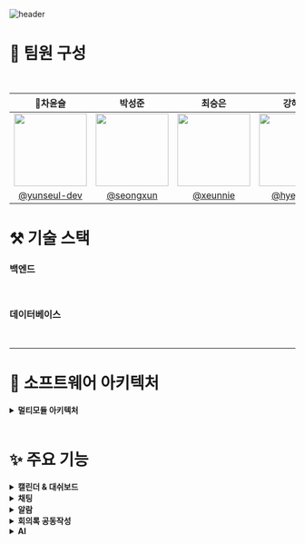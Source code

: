 
![header](https://capsule-render.vercel.app/api?type=venom&color=auto&height=300&section=header&text=CalIT&fontSize=50&desc=📆Optimize%20Your%20Workspace%20Scrum%20Management&descAlignY=60)

# 👀 팀원 구성

<br>

|                    **👑차윤슬**                      |                  **박성준**                   |                 **최승은**                  |                     **강혜정**                     |             **지연희**              |
|:------------------------------------------------:|:------------------------------------------:|:----------------------------------------:|:-----------------------------------------------:|:--------------------------------:|
| <img src="https://github.com/user-attachments/assets/8d255376-5ae9-4685-8f11-cd4b18a4bb55" width="128px"/> | <img src="https://github.com/user-attachments/assets/f49055cf-2b4d-41ac-bb7d-98b47d257c4b" width="128px"/> | <img src="https://github.com/user-attachments/assets/21e6cee5-c2f0-4c94-9a0a-938053c5342b" width="128px"/> | <img src="https://github.com/user-attachments/assets/813020ee-ef97-4f44-becd-38ef55a778b1" width="128px"/> | <img src="https://github.com/user-attachments/assets/cefb90f7-237b-4613-b6e2-89e1c40c00f3" width="128px"/> |
| [@yunseul-dev](https://github.com/yunseul-dev) | [@seongxun](https://github.com/seongxun) | [@xeunnie](https://github.com/xeunnie) | [ @hyejeung](https://github.com/hyejeung) | [@Aqulog](https://github.com/Aqulog) |



# ⚒️ 기술 스택



### 백엔드
<img src="https://img.shields.io/badge/SpringBoot-181717?style=flat&logo=SpringBoot&logoColor=6DB33F&color=white" alt=""> <img src="https://img.shields.io/badge/Spring_Security-181717?style=flat&logo=SpringSecurity&logoColor=6DB33F&color=white" alt=""> <img src="https://img.shields.io/badge/JSON_Web_Tokens-181717?style=flat&logo=JSONWebTokens&logoColor=000000&color=white" alt=""> <img src="https://img.shields.io/badge/Spring-181717?style=flat&logo=Spring&logoColor=6DB33F&color=white" alt=""> <img src="https://img.shields.io/badge/Spring_Batch-181717?style=flat&logo=Spring&logoColor=6DB33F&color=white" alt=""> <img src="https://img.shields.io/badge/Apache_Kafka-181717?style=flat&logo=ApacheKafka&logoColor=231F20&color=white" alt=""> <img src="https://img.shields.io/badge/n8n-181717?style=flat&logo=n8n&logoColor=0F74E2&color=white" alt=""> <img src="https://img.shields.io/badge/Redis-181717?style=flat&logo=Redis&logoColor=DC382D&color=white" alt="">
### 데이터베이스
<img src="https://img.shields.io/badge/MariaDB-181717?style=flat&logo=MariaDB&logoColor=003545&color=white" alt=""> <img src="https://img.shields.io/badge/PostgreSQL-181717?style=flat&logo=PostgreSQL&logoColor=336791&color=white" alt=""> 


---



# 🎯 소프트웨어 아키텍처
<details>
  <summary><b>멀티모듈 아키텍처</b></summary>
  
  - 레이어드 아키텍처(Layerd Architecture)
  
  > 소프트웨어를 여러개의 계층으로 분리해서 설계하는 것

1. 레이어마다 정해진 역할이 있어서 레이어 간의 책임을 두고 분리해서 유지보수가 용이함
2. 레이어 간의 의존 흐름이 일정함
3. 새로운 기능을 개발할 때 통일된 흐름에 맞게 빠르게 개발이 가능함

  - 멀티모듈 아키텍처(MultyModule Architecture)
  
  > 여러 개의 작은 단위의 Module을 만들어서 하나의 앱을 만드는 것
1. 공통 모듈을 여러 프로젝트에서 재사용할 수 있어 코드 중복을 줄일 수 있음
2. 각 모듈이 독립적으로 개발되고 배포될 수 있어 개발 및 테스트의 효율성이 향상됨
3. 기존 모듈을 확장하기 쉽기 때문에 전체 시스템의 복잡성을 효율적으로 관리 가능함

   ![image](https://github.com/user-attachments/assets/82bd3499-57d8-4351-ba8d-20ab1c13213b)

   
  ### 레이어드 아키텍처 + 멀티모듈 아키텍처
  > 레이어드 아키텍처를 기반으로 API 서버와 공통 모듈로 구성된 멀티 모듈 구조를 채택 함으로써 API 서버는
> 주요 비지니스 로직을 담당하고,
> 공통 모듈은 엔티티와 같은 재사용 가능한 컴포넌트를 관리하여 모듈간의 중복을 줄이고 코드의 재사용성을 높였습니다.
</details>


<br>

# ✨ 주요 기능
<details>
  <summary><b>캘린더 & 대쉬보드</b></summary>
  <div markdown="1">
설명

![calit](https://github.com/user-attachments/assets/082d561a-744e-4db4-99f6-8a764ceba503)

## 조회 기능 개선: JPQL에서 QueryDSL로의 전환

> 캘린더와 대시보드에서는 스프린트, 태스크, 회의 등 다양한 상황으로 조회가 필요했다. 조회 기능을 개선하기 위해 기존 JPQL 코드를 QueryDSL로 리팩토링하여 동적 쿼리를 적용함으로써, 코드의 가독성과 성능을 모두 향상시켰다.

### QueryDSL 전환의 장점

1. **동적 쿼리 작성 용이**
    
    QueryDSL은 코드 기반으로 쿼리를 작성하기 때문에, 조건에 따라 유연하게 동적 쿼리를 생성할 수 있다. 이를 통해 복잡한 조회 조건을 쉽게 처리할 수 있으며, 코드의 가독성도 높아진다.
    
2. **컴파일 타임 안전성**
    
    JPQL은 문자열 기반이므로 런타임 오류가 발생할 가능성이 높다. 반면, QueryDSL은 Java 코드로 작성되기 때문에, 쿼리 작성 시점에 컴파일 타임에서 오류를 감지할 수 있기 때문에 코드의 안정성을 강화할 수 있다.
    
3. **복잡한 조인 처리의 간결화**
    
    QueryDSL은 엔티티 간의 조인이나 서브쿼리를 쉽게 표현할 수 있어, 복잡한 조회 로직을 간결하게 작성할 수 있다.
    
4. **N+1 문제 해결**
    
    QueryDSL을 사용하면 **페치 조인(Fetch Join)**을 통해 연관된 엔티티를 한 번의 쿼리로 함께 조회할 수 있다. 이를 통해 JPQL에서 자주 발생하는 N+1 문제를 방지하고, 데이터베이스 접근 횟수를 줄여 성능을 더욱 최적화할 수 있다.
    

### 성능 개선 사항

- **불필요한 데이터 조회 최소화**
    
    QueryDSL로 리팩토링하면서, 필요한 필드만 선택적으로 조회하도록 최적화했다. 이를 통해 데이터 전송량을 줄이고, 데이터베이스의 부하를 줄일 수 있었다.
    
- **쿼리 성능 향상 및 N+1 문제 해결**
    
    동적 쿼리를 작성할 때 조건을 유연하게 추가하고, 페치 조인을 사용해 연관된 엔티티를 한 번의 쿼리로 조회하여 N+1 문제를 해결했다. 그 결과, 조회 기능의 응답 속도가 크게 향상되었다.

  </div>
</details>

<details>
  <summary><b>채팅</b></summary>
  <div markdown="1">

### 1. WebSocket & STOMP
#### **사용 기술 및 적용 이유**

![stomp](https://github.com/user-attachments/assets/d546f308-987a-4ba3-8011-973d94144a63)

<br>

**WebSocket:** 실시간 양방향 통신을 지원하여, 채팅 시스템에서 사용자 간 빠르고 지속적인 메시지 교환이 가능합니다. <br>
**STOMP (Simple Text Oriented Messaging Protocol):** WebSocket 위에서 동작하는 메시징 프로토콜로, 메시지 라우팅을 유연하게 설정할 수 있습니다. **채팅방 ID**를 포함한 경로를 통해 각 채팅방의 구독자들에게 메시지를 정확하게 전달하는 데 활용됩니다.

#### 적용 예시

채팅방마다 `/sub/room/{chatRoomId}` 형식으로 구독 경로를 설정하여, 해당 채팅방에 속한 사용자들이 메시지를 실시간으로 주고받을 수 있게 하였습니다.
### 2. 메시지 전송 흐름
#### **메시지 처리 방식**

**웹소켓을 통한 전송:** 사용자가 웹소켓을 통해 특정 경로로 메시지를 전송합니다. <br>
**인메모리 브로커:** 전송된 메시지는 인메모리 브로커에서 카프카 프로듀서로 전달됩니다. <br>
**카프카 토픽 저장:** 프로듀서는 메시지를 토픽에 직렬화하여 저장합니다. <br>
**컨슈머 메시지 처리:** 컨슈머는 해당 토픽에서 메시지를 읽고 역직렬화한 후 다시 인메모리 브로커로 전달합니다. <br>
**구독자에게 메시지 전달:** 브로커는 메시지를 구독 경로에 맞춰 구독자들에게 실시간으로 전달합니다. <br>

### 3. Kafka
#### **사용 기술 및 적용 이유**

![kafka](https://github.com/user-attachments/assets/213ce4a8-202b-479d-b010-1607480929e5)

<br>

**확장성 및 신뢰성:** STOMP 기반의 세션 관리는 단일 서버 환경에서는 한계가 있었습니다. 다중 서버 환경에서 메시지 손실과 확장성 문제를 해결하기 위해 **Kafka**를 도입하였습니다. Kafka는 사용자가 다른 서버에 접속해도 메시지를 안정적으로 전달받을 수 있도록 해줍니다. <br>
**세션 관리:** 여러 서버를 운영하는 환경에서 Kafka를 통해 서버 간 세션을 관리하여, 메시지의 일관성과 신뢰성을 보장하였습니다.

#### 적용 예시
Kafka의 Pub-Sub 모델을 활용하여 동일한 토픽을 구독한 클라이언트들에게 안정적으로 메시지를 전송하고, 여러 서버 간의 세션 관리 문제를 해결하였습니다.

### 4. 개선 사항
#### Kafka 도입 후 성능 개선

STOMP만으로 운영 시 발생할 수 있는 확장성 문제와 메시지 손실 문제를 해결하였습니다. Kafka의 Pub-Sub 모델을 통해 서버 간 세션을 안정적으로 관리할 수 있었으며, 메시지 전송의 신뢰성을 크게 높였습니다.
    
  </div>
</details>
<details>
  <summary><b>알람</b></summary>
  <div markdown="1">


## Spring Batch를 통한 알람 기능 개선

> 기존에는 **`@Scheduled`** 어노테이션을 사용한 스케줄링 방식으로 리마인드 알람을 구현했지만, 서버 부하와 메모리 사용량 증가로 인해 안정적인 서비스 제공에 어려움이 있었다. 이를 해결하기 위해 Spring Batch를 도입하여 알람 기능을 개선했다.

### 배치 적용 후 개선 사항

1. **역할 분리**
    
    Spring Batch의 Job, Step, Chunk 구조를 사용하여 리마인드 알람 기능을 단계별로 구현했다. 각 알람 유형(회의, 스프린트, 태스크)에 대해 독립적인 배치 작업을 설정하여 관리함으로써 코드의 책임을 명확히 하고 작업의 독립성을 유지했다.
    
    - **ItemReader**: 데이터베이스에서 회의, 스프린트, 태스크의 마감일 기준으로 알람 대상 데이터를 조회한다.
    - **ItemProcessor**: 데이터를 검증하고 알람 메시지에 필요한 정보를 가공하여, 알람 시점에 맞는 데이터를 설정한다.
    - **ItemWriter**: 가공된 데이터를 Kafka를 통해 **`reminder-alarm`** 토픽으로 전송하여 알람 메시지를 처리한다.
2. **부하 분산**
    - 알람 처리 로직을 독립적인 배치 서버로 분리해 메인 서버의 부하를 줄이고, 작업 분산을 통해 안정적인 서비스를 제공했다.
    - 배치 서버에서 발생하는 오류가 메인 서버에 미치는 영향을 최소화했다.
3. **확장성 강화**
    - Spring Batch는 배치 모듈에서 알람 메시지를 Kafka를 통해 API 서버로 전달하고, API 서버는 클라이언트에게 알람을 전송한다.
    - 이는 배치 모듈과 실시간 알람 처리(SSE Emitter)의 의존성 문제를 해결하고, 모듈 간 결합도를 낮춰 확장성과 유연성을 높였다.
4. **Kubernetes CronJob을 통한 배치 스케줄링**
    - Kubernetes 환경에서 Spring Batch 작업을 주기적으로 실행하기 위해 CronJob을 사용했다.
    - CronJob을 통해 배치 작업을 정기적으로 실행하여 특정 시간에 맞춰 알람 기능을 수행했다.
  
   <img src="https://github.com/user-attachments/assets/c9c8d171-0eec-4994-8191-61fbcf3b764e" width="800" heigh="400" />


  
### 배치 적용 후 성능 비교

프로메테우스와 그라파나로 모니터링한 결과, 도입 전에는 알람 발생 시 CPU 사용량이 급증했으나, 도입 후에는 API 서버의 CPU 사용량이 감소하고 배치 서버에 부하가 분산되는 것을 확인할 수 있었다. 

**[배치 도입 전 테스트 결과]**

![image](https://github.com/user-attachments/assets/5677f68a-c56b-4199-97b9-fb4fce7e5469)

**[배치 도입 후 테스트 결과]**
![image](https://github.com/user-attachments/assets/bb925ba8-b415-4a81-b41c-609c2210672b)

- 분산 처리 환경을 구축한 결과, 배치 작업 중에도 다른 API 요청에 영향을 주지 않고 서버의 안정성을 유지할 수 있었다.
- 멀티스레드를 활용해 병렬 처리한 결과 알람 처리 속도를 11% 향상시켜 전반적인 시스템 성능을 최적화했다.


  </div>
</details>
<details>
  <summary><b>회의록 공동작성</b></summary>
  <div markdown="1">

## 1. Redis

### 인메모리 데이터베이스
- **Redis**는 디스크 기반의 RDB와 달리 **인메모리**에서 데이터를 처리하여 **훨씬 빠른 성능**을 제공합니다.
- 일반적인 인메모리 DB와 달리 Redis는 **영속성**을 지원하여, 장애 발생 시에도 데이터를 복구할 수 있습니다.

### 회의록 공동작성 기능에 Redis 적용 이유
- **빠른 읽기 작업**이 중요한 실시간 공동 작성 환경에 적합해서 선택하였습니다.

### Lookaside 캐시 패턴
- **캐시에서 먼저 데이터를 조회**하고, 데이터가 없을 경우 DB에서 조회하여 캐시에 저장하는 방식입니다.
- 반복적인 읽기 작업에서 **성능 향상**을 기대할 수 있으며, **DB 조회 빈도**를 줄여, 캐시를 활용한 효율적인 읽기 작업이 가능합니다.

## 2. Kafka

### 세션 관리 기능
- 서버를 2대 운영하는 환경에서 **Kafka**를 활용하여 세션 관리 기능을 구현하였습니다.
- 클라이언트 간의 원활한 통신을 위해 Kafka를 선택하였으며, **Pub-Sub 모델**을 기반으로 클라이언트 간에 메시지를 주고받습니다.

### Kafka의 장점
- 동일한 **토픽을 구독한 클라이언트들**에게 메시지를 전송하여, **메시지의 일관성**과 **신뢰성**을 보장합니다.
- **서버 간 세션 연결**를 유지할 수 있습니다.

## 3. 시스템 구성도

- **서버 간 세션 연결** 을 위해 kafka 를 활용해 클라이언트간의 연결을 유지시켰습니다.
- **성능 최적화** 를 위해 **LookaSide 패턴**을 적용하여 읽기 작업의 효율성을 높였습니다.

<img width="877" alt="스크린샷 2024-10-24 오후 9 34 26" src="https://github.com/user-attachments/assets/e4ad109f-fae3-47a1-8bdb-fa8ae98f4986">

## 4. REDIS 적용 후 성능 개선

**[REDIS 도입 전 테스트 결과]**

![성능개선전](https://github.com/user-attachments/assets/5cf1459a-61b7-4a71-a7fd-81f7599328d4)

- REDIS 를 도입하기 전 사용자가 작성할 때마다 DB에 업데이트가 되어 성능에 문제가 발생하였습니다.

**[REDIS 도입 후 테스트 결과]**

![성능개선후](https://github.com/user-attachments/assets/2478e3bc-3829-4681-9659-63cfb597c918)

- REDIS 를 도입해 평균 응답 시간이 총 65% 감소했으며, DB 성능 저하 문제도 해결하였습니다.




  </div>
</details>

<details>
  <summary><b>AI</b></summary>
  <div markdown="1">
    
## N8N? 🤔

**n8n**은 자동화된 워크플로우를 구성할 수 있는 오픈소스 툴로, 다양한 서비스와의 통합을 통해 복잡한 작업들을 시각적으로 간편하게 자동화할 수 있게 해줍니다. 특히 워크플로우의 커스텀 설정이 가능해, 필요에 따라 유연하게 구성할 수 있는 것이 큰 장점입니다.

**CalIT 프로젝트의 챗봇**은 이러한 **n8n**을 활용하여 구현되었습니다. <br>
**n8n**을 사용한 이유는 사용자로부터 검색된 **지식 정보**를 활용하여 **사실에 기반**한 답변을 생성하고, 최신 기술을 통합하여 성능을 최적화하기 위함입니다.

## 챗봇 구조

챗봇의 **기본 구조**는 다음과 같습니다:

![작성 워크플로우](https://github.com/user-attachments/assets/d26cfe96-38d0-4952-aed9-6b503e55ac9a)

1. **사용자 요청 처리**
   - 클라이언트가 서버에 메시지를 보내면, 서버는 n8n의 webhook을 호출하여 정의된 워크플로우를 실행합니다.

2. **워크플로우 실행**
   - 이 워크플로우 내에서 원하는 동작을 커스텀할 수 있기 때문에 CalIT 프로젝트의 구조에 맞도록 직접 설정하였습니다.
   - n8n의 자동화된 워크플로우를 사용하여, 최신 기술을 도입하고 성능을 최적화하였습니다.

## 구현된 워크플로우

### 📨 회의 자료 추천 워크플로우

![ai 회의 자료 추천](https://github.com/user-attachments/assets/2e37a546-6b28-42d3-8b5f-db38b1a0aeb4)

- 사용자가 회의 자료를 요청하면, 웹훅이 동작하고 데이터베이스에 접근하여 관련 정보를 받아옵니다.
- **Information Extractor**에서 중요한 키워드를 추출합니다.
- 이 키워드는 AI 에이전트가 Self API, Output Parser, OpenAI 모델을 통해 처리되며, JSON 형태로 서버에 전달됩니다.

### 📜 회의록 요약 워크플로우

![ai 회의록 요약](https://github.com/user-attachments/assets/f38039dc-5078-4c15-bca7-ee214cfde63f)

  - **Summarization Chain**은 긴 회의록이나 문서를 요약하고 핵심 내용을 추출하는 데 매우 유용합니다.
  - 이를 통해 AI 모델과 연동해 더 효율적이고 간결한 요약 작업을 구현하였습니다.

## 기대 효과

**n8n**을 활용한 자동화된 워크플로우는 단순히 지식을 검색하여 제공하는 것에 그치지 않고, AI와의 연동을 통해 더욱 풍부하고 신뢰성 있는 답변을 사용자에게 제공합니다. <br>
또한, **시각적인 워크플로우 빌더**를 통해 개발자와 비개발자 모두 쉽게 챗봇의 동작을 이해하고 수정할 수 있는 장점을 가지고 있습니다.


  </div>
</details>




